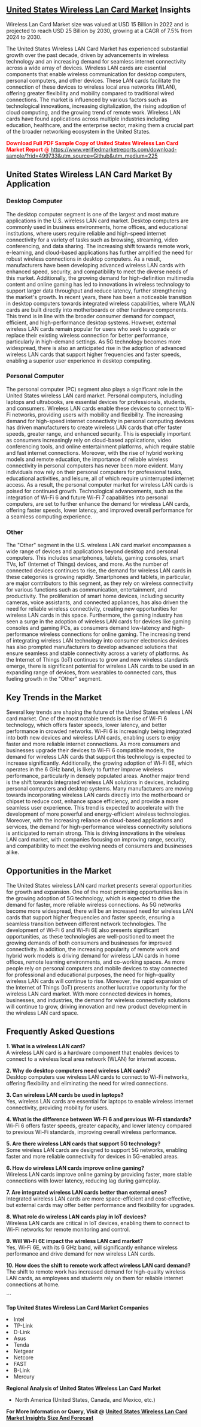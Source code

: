 <h2><a href="https://www.verifiedmarketreports.com/download-sample/?rid=499733&amp;utm_source=Github&amp;utm_medium=225" target="_blank">United States Wireless Lan Card Market</a> Insights</h2><p>Wireless Lan Card Market size was valued at USD 15 Billion in 2022 and is projected to reach USD 25 Billion by 2030, growing at a CAGR of 7.5% from 2024 to 2030.</p><p> <p>The United States Wireless LAN Card Market has experienced substantial growth over the past decade, driven by advancements in wireless technology and an increasing demand for seamless internet connectivity across a wide array of devices. Wireless LAN cards are essential components that enable wireless communication for desktop computers, personal computers, and other devices. These LAN cards facilitate the connection of these devices to wireless local area networks (WLAN), offering greater flexibility and mobility compared to traditional wired connections. The market is influenced by various factors such as technological innovations, increasing digitalization, the rising adoption of cloud computing, and the growing trend of remote work. Wireless LAN cards have found applications across multiple industries including education, healthcare, and the enterprise sector, making them a crucial part of the broader networking ecosystem in the United States. <p><span class=""><span style="color: #ff0000;"><strong>Download Full PDF Sample Copy of United States Wireless Lan Card Market Report</strong> @ </span><a href="https://www.verifiedmarketreports.com/download-sample/?rid=499733&amp;utm_source=Github&amp;utm_medium=225" target="_blank">https://www.verifiedmarketreports.com/download-sample/?rid=499733&amp;utm_source=Github&amp;utm_medium=225</a></span></p></p> <h2>United States Wireless LAN Card Market By Application</h2> <h3>Desktop Computer</h3> <p>The desktop computer segment is one of the largest and most mature applications in the U.S. wireless LAN card market. Desktop computers are commonly used in business environments, home offices, and educational institutions, where users require reliable and high-speed internet connectivity for a variety of tasks such as browsing, streaming, video conferencing, and data sharing. The increasing shift towards remote work, e-learning, and cloud-based applications has further amplified the need for robust wireless connections in desktop computers. As a result, manufacturers have been developing advanced wireless LAN cards with enhanced speed, security, and compatibility to meet the diverse needs of this market. Additionally, the growing demand for high-definition multimedia content and online gaming has led to innovations in wireless technology to support larger data throughput and reduce latency, further strengthening the market's growth. In recent years, there has been a noticeable transition in desktop computers towards integrated wireless capabilities, where WLAN cards are built directly into motherboards or other hardware components. This trend is in line with the broader consumer demand for compact, efficient, and high-performance desktop systems. However, external wireless LAN cards remain popular for users who seek to upgrade or replace their existing wireless connection for better performance, particularly in high-demand settings. As 5G technology becomes more widespread, there is also an anticipated rise in the adoption of advanced wireless LAN cards that support higher frequencies and faster speeds, enabling a superior user experience in desktop computing. <h3>Personal Computer</h3> <p>The personal computer (PC) segment also plays a significant role in the United States wireless LAN card market. Personal computers, including laptops and ultrabooks, are essential devices for professionals, students, and consumers. Wireless LAN cards enable these devices to connect to Wi-Fi networks, providing users with mobility and flexibility. The increasing demand for high-speed internet connectivity in personal computing devices has driven manufacturers to create wireless LAN cards that offer faster speeds, greater range, and enhanced security. This is especially important as consumers increasingly rely on cloud-based applications, video conferencing tools, and online entertainment platforms, which require stable and fast internet connections. Moreover, with the rise of hybrid working models and remote education, the importance of reliable wireless connectivity in personal computers has never been more evident. Many individuals now rely on their personal computers for professional tasks, educational activities, and leisure, all of which require uninterrupted internet access. As a result, the personal computer market for wireless LAN cards is poised for continued growth. Technological advancements, such as the integration of Wi-Fi 6 and future Wi-Fi 7 capabilities into personal computers, are set to further enhance the demand for wireless LAN cards, offering faster speeds, lower latency, and improved overall performance for a seamless computing experience. <h3>Other</h3> <p>The "Other" segment in the U.S. wireless LAN card market encompasses a wide range of devices and applications beyond desktop and personal computers. This includes smartphones, tablets, gaming consoles, smart TVs, IoT (Internet of Things) devices, and more. As the number of connected devices continues to rise, the demand for wireless LAN cards in these categories is growing rapidly. Smartphones and tablets, in particular, are major contributors to this segment, as they rely on wireless connectivity for various functions such as communication, entertainment, and productivity. The proliferation of smart home devices, including security cameras, voice assistants, and connected appliances, has also driven the need for reliable wireless connectivity, creating new opportunities for wireless LAN cards in this space. Furthermore, the gaming industry has seen a surge in the adoption of wireless LAN cards for devices like gaming consoles and gaming PCs, as consumers demand low-latency and high-performance wireless connections for online gaming. The increasing trend of integrating wireless LAN technology into consumer electronics devices has also prompted manufacturers to develop advanced solutions that ensure seamless and stable connectivity across a variety of platforms. As the Internet of Things (IoT) continues to grow and new wireless standards emerge, there is significant potential for wireless LAN cards to be used in an expanding range of devices, from wearables to connected cars, thus fueling growth in the "Other" segment. <h2>Key Trends in the Market</h2> <p>Several key trends are shaping the future of the United States wireless LAN card market. One of the most notable trends is the rise of Wi-Fi 6 technology, which offers faster speeds, lower latency, and better performance in crowded networks. Wi-Fi 6 is increasingly being integrated into both new devices and wireless LAN cards, enabling users to enjoy faster and more reliable internet connections. As more consumers and businesses upgrade their devices to Wi-Fi 6 compatible models, the demand for wireless LAN cards that support this technology is expected to increase significantly. Additionally, the growing adoption of Wi-Fi 6E, which operates in the 6 GHz band, is likely to further improve wireless performance, particularly in densely populated areas. Another major trend is the shift towards integrated wireless LAN solutions in devices, including personal computers and desktop systems. Many manufacturers are moving towards incorporating wireless LAN cards directly into the motherboard or chipset to reduce cost, enhance space efficiency, and provide a more seamless user experience. This trend is expected to accelerate with the development of more powerful and energy-efficient wireless technologies. Moreover, with the increasing reliance on cloud-based applications and services, the demand for high-performance wireless connectivity solutions is anticipated to remain strong. This is driving innovations in the wireless LAN card market, with companies focusing on improving range, security, and compatibility to meet the evolving needs of consumers and businesses alike. <h2>Opportunities in the Market</h2> <p>The United States wireless LAN card market presents several opportunities for growth and expansion. One of the most promising opportunities lies in the growing adoption of 5G technology, which is expected to drive the demand for faster, more reliable wireless connections. As 5G networks become more widespread, there will be an increased need for wireless LAN cards that support higher frequencies and faster speeds, ensuring a seamless transition between different network technologies. The development of Wi-Fi 6 and Wi-Fi 6E also presents significant opportunities, as these technologies are well-positioned to meet the growing demands of both consumers and businesses for improved connectivity. In addition, the increasing popularity of remote work and hybrid work models is driving demand for wireless LAN cards in home offices, remote learning environments, and co-working spaces. As more people rely on personal computers and mobile devices to stay connected for professional and educational purposes, the need for high-quality wireless LAN cards will continue to rise. Moreover, the rapid expansion of the Internet of Things (IoT) presents another lucrative opportunity for the wireless LAN card market. With more connected devices in homes, businesses, and industries, the demand for wireless connectivity solutions will continue to grow, driving innovation and new product development in the wireless LAN card space. <h2>Frequently Asked Questions</h2> <p><b>1. What is a wireless LAN card?</b><br> A wireless LAN card is a hardware component that enables devices to connect to a wireless local area network (WLAN) for internet access.</p> <p><b>2. Why do desktop computers need wireless LAN cards?</b><br> Desktop computers use wireless LAN cards to connect to Wi-Fi networks, offering flexibility and eliminating the need for wired connections.</p> <p><b>3. Can wireless LAN cards be used in laptops?</b><br> Yes, wireless LAN cards are essential for laptops to enable wireless internet connectivity, providing mobility for users.</p> <p><b>4. What is the difference between Wi-Fi 6 and previous Wi-Fi standards?</b><br> Wi-Fi 6 offers faster speeds, greater capacity, and lower latency compared to previous Wi-Fi standards, improving overall wireless performance.</p> <p><b>5. Are there wireless LAN cards that support 5G technology?</b><br> Some wireless LAN cards are designed to support 5G networks, enabling faster and more reliable connectivity for devices in 5G-enabled areas.</p> <p><b>6. How do wireless LAN cards improve online gaming?</b><br> Wireless LAN cards improve online gaming by providing faster, more stable connections with lower latency, reducing lag during gameplay.</p> <p><b>7. Are integrated wireless LAN cards better than external ones?</b><br> Integrated wireless LAN cards are more space-efficient and cost-effective, but external cards may offer better performance and flexibility for upgrades.</p> <p><b>8. What role do wireless LAN cards play in IoT devices?</b><br> Wireless LAN cards are critical in IoT devices, enabling them to connect to Wi-Fi networks for remote monitoring and control.</p> <p><b>9. Will Wi-Fi 6E impact the wireless LAN card market?</b><br> Yes, Wi-Fi 6E, with its 6 GHz band, will significantly enhance wireless performance and drive demand for new wireless LAN cards.</p> <p><b>10. How does the shift to remote work affect wireless LAN card demand?</b><br> The shift to remote work has increased demand for high-quality wireless LAN cards, as employees and students rely on them for reliable internet connections at home.</p> ```</p><p><strong>Top United States Wireless Lan Card Market Companies</strong></p><div data-test-id=""><p><li>Intel</li><li> TP-Link</li><li> D-Link</li><li> Asus</li><li> Tenda</li><li> Netgear</li><li> Netcore</li><li> FAST</li><li> B-Link</li><li> Mercury</li></p><div><strong>Regional Analysis of&nbsp;United States Wireless Lan Card Market</strong></div><ul><li dir="ltr"><p dir="ltr">North America&nbsp;(United States, Canada, and Mexico, etc.)</p></li></ul><p><strong>For More Information or Query, Visit @&nbsp;</strong><strong><a href="https://www.verifiedmarketreports.com/product/wireless-lan-card-market-size-and-forecast/?utm_source=Github&amp;utm_medium=225" target="_blank">United States Wireless Lan Card Market Insights Size And Forecast</a></strong></p></div>
